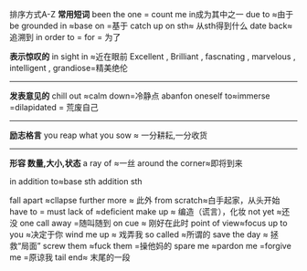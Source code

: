 排序方式A-Z
**常用短词**
	been the one = count me in成为其中之一
	due to ≈由于
	be grounded in ≈base on =基于
	catch up on sth≈ 从sth得到什么
	date back≈追溯到
	in order to = for = 为了
	
**表示惊叹的**
	in sight in ≈近在眼前
	Excellent , Brilliant , fascnating , marvelous , intelligent , grandiose=精美绝伦

---
**发表意见的**
	chill out ≈calm down=冷静点
	abanfon oneself to≈immerse =dilapidated  = 荒废自己
	
---
**励志格言**
	you reap what you sow ≈ 一分耕耘,一分收货

---
**形容 数量,大小,状态**
	a ray of ≈一丝
	around the corner≈即将到来
	










in addition to≈base sth addition sth

fall apart ≈cllapse
further more ≈ 此外
from scratch≈白手起家，从头开始
have to = must
lack of ≈deficient
make up ≈ 编造（谎言），化妆
not yet ≈还没
one call away =随叫随到
on cue ≈ 刚好在此时
point of view≈focus
up to you ≈决定于你
wind me up ≈ 戏弄我
so called ≈所谓的
save the day ≈ 拯救“局面”
screw them ≈fuck them =操他妈的
spare me ≈pardon me =forgive me =原谅我
tail end≈ 末尾的一段

